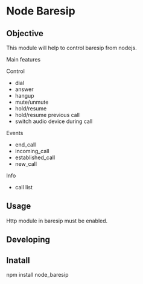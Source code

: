 # Node Baresip


## Objective
This module will help to control baresip from nodejs.

Main features

Control
* dial
* answer
* hangup
* mute/unmute
* hold/resume
* hold/resume previous call
* switch audio device during call

Events
* end_call
* incoming_call
* established_call
* new_call

Info
* call list

## Usage
Http module in baresip must be enabled.


## Developing

## Inatall
npm install node_baresip
